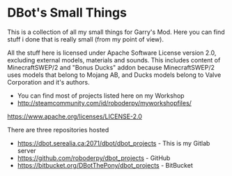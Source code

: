 # DBot's Small Things

This is a collection of all my small things for Garry's Mod. Here you can find stuff i done that is really small (from my point of view).

All the stuff here is licensed under Apache Software License version 2.0, excluding external models, materials and sounds. This includes
content of MinecraftSWEP/2 and "Bonus Ducks" addon because MinecraftSWEP/2 uses models that belong to Mojang AB, and Ducks models belong to Valve Corporation and it's authors.

* You can find most of projects listed here on my Workshop
* http://steamcommunity.com/id/roboderpy/myworkshopfiles/

https://www.apache.org/licenses/LICENSE-2.0

There are three repositories hosted
* https://dbot.serealia.ca:2071/dbot/dbot_projects - This is my Gitlab server
* https://github.com/roboderpy/dbot_projects - GitHub
* https://bitbucket.org/DBotThePony/dbot_projects - BitBucket